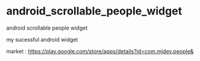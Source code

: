 android_scrollable_people_widget
================================

android scrollable people widget

my sucessful android widget

market : https://play.google.com/store/apps/details?id=com.mjdev.people&
